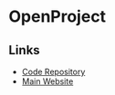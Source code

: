 # OpenProject

## Links

- [Code Repository](https://github.com/opf/openproject)
- [Main Website](https://openproject.org)

<!--
https://openproject.org/docs/system-admin-guide/integrations/github-integration/
-->
